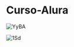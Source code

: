 # Curso-Alura

![YyBA](https://github.com/XEN0N157/Curso-Alura/assets/130699649/7e5f0ecd-a1d1-4f40-9090-5e502be69b73)

![1Sd](https://github.com/XEN0N157/Curso-Alura/assets/130699649/af34e178-fe4c-4f3c-a1f0-a6c73691d4c8)
